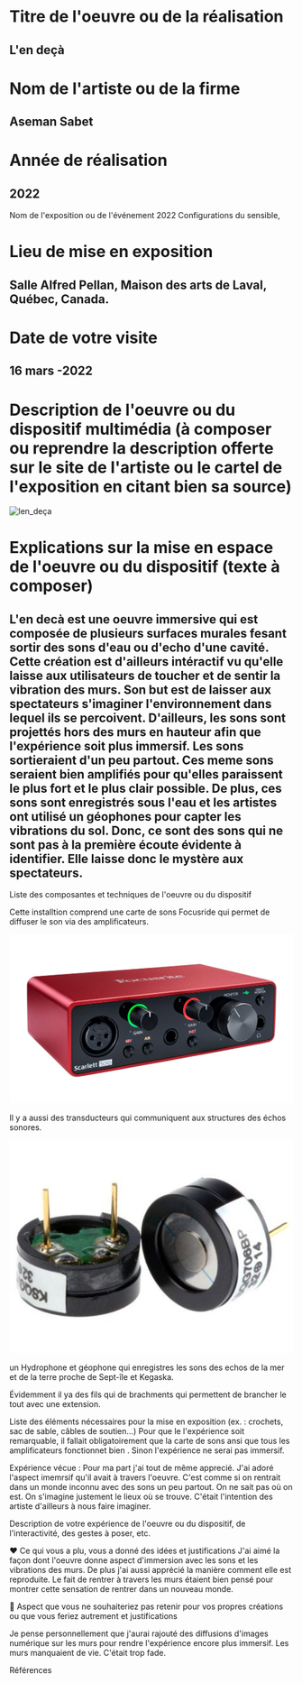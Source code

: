  # Titre de l'oeuvre ou de la réalisation
 ## L'en deçà

 # Nom de l'artiste ou de la firme
 ## Aseman Sabet
 

 # Année de réalisation
 ## 2022

 Nom de l'exposition ou de l'événement
 2022 Configurations du sensible, 

 # Lieu de mise en exposition
 ## Salle Alfred Pellan, Maison des arts de Laval, Québec, Canada.

 # Date de votre visite
 ## 16 mars -2022
 

 # Description de l'oeuvre ou du dispositif multimédia (à composer ou reprendre la description offerte sur le site de l'artiste ou le cartel de l'exposition en citant bien sa source)
 ![len_deça](photos/len_deça.jpg)

 # Explications sur la mise en espace de l'oeuvre ou du dispositif (texte à composer)
 
 ## L'en decà est une oeuvre immersive qui est composée de plusieurs surfaces murales fesant sortir des sons d'eau ou d'echo d'une cavité. Cette création est d'ailleurs intéractif vu qu'elle laisse aux utilisateurs de toucher  et de sentir la vibration des murs. Son but est de laisser aux  spectateurs s'imaginer l'environnement dans lequel ils se percoivent. D'ailleurs, les sons  sont projettés hors des murs en hauteur afin que l'expérience soit plus immersif. Les sons sortieraient d'un peu partout. Ces meme sons seraient bien amplifiés pour qu'elles paraissent le plus fort et le plus clair possible. De plus, ces sons sont enregistrés sous l'eau et les artistes ont utilisé un géophones pour capter les vibrations du sol. Donc, ce sont des sons qui ne sont pas à la première écoute évidente à identifier. Elle laisse donc le mystère aux spectateurs.

 Liste des composantes et techniques de l'oeuvre ou du dispositif 
 
 Cette installtion comprend une carte de sons Focusride qui permet de diffuser le son via des amplificateurs.
 
  ![carte_de_son](photos/carte_de_son.jpg)
 
 
 Il y a aussi des transducteurs qui communiquent aux structures des échos sonores.
 
   ![transducteurs](photos/transducteurs.jpg)
 
 un Hydrophone et géophone qui enregistres les sons des echos de la mer et de la terre proche de Sept-île et Kegaska.
 
 Évidemment il ya des fils qui de brachments qui permettent de brancher le tout avec une extension.
 

 Liste des éléments nécessaires pour la mise en exposition (ex. : crochets, sac de sable, câbles de soutien...)
 Pour que le l'expérience soit remarquable, il fallait obligatoirement que la carte de sons ansi que tous les amplificateurs fonctionnet bien . Sinon l'expérience ne serai pas immersif.

 Expérience vécue : Pour ma part j'ai tout de même apprecié. J'ai adoré l'aspect imemrsif qu'il avait à travers l'oeuvre. C'est comme si on rentrait dans un monde inconnu avec des sons un peu partout. On ne sait pas où on est. On s'imagine justement le lieux où se trouve. C'était l'intention des artiste d'ailleurs à nous faire imaginer.

 Description de votre expérience de l'oeuvre ou du dispositif, de l'interactivité, des gestes à poser, etc.

 ❤️ Ce qui vous a plu, vous a donné des idées et justifications
 J'ai aimé la façon dont l'oeuvre donne aspect d'immersion avec les sons et les vibrations des murs. De plus j'ai aussi apprécié la manière comment elle est reproduite. Le fait de rentrer à travers les murs étaient bien pensé pour montrer cette sensation de rentrer dans un nouveau monde. 

 🤔 Aspect que vous ne souhaiteriez pas retenir pour vos propres créations ou que vous feriez autrement et justifications
 
 Je pense personnellement que j'aurai rajouté des diffusions d'images numérique sur les murs  pour rendre l'expérience encore plus immersif. Les murs manquaient de vie. C'était trop fade.

 Références
